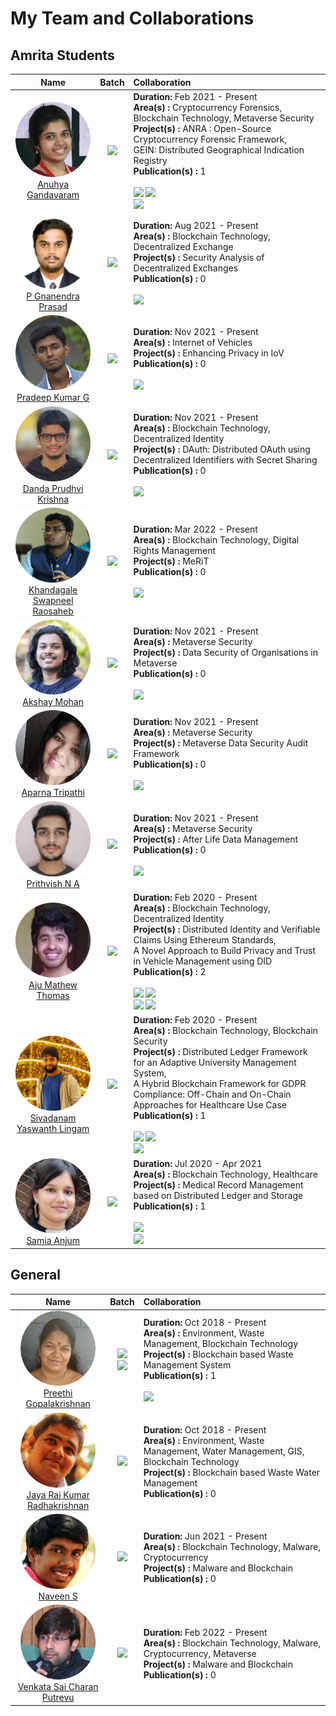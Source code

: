 # My Team and Collaborations

## Amrita Students

|           Name           |  Batch | Collaboration |
|:------------------------:|:------:|:--------------|
| <img src="Team/20CYS/Anu.png" alt="anu" width="120" /> <br/> [Anuhya Gandavaram]() | ![](https://img.shields.io/badge/M.Tech-20CYS-yellow) | **Duration:** Feb 2021 - Present <br/> **Area(s) :** Cryptocurrency Forensics, Blockchain Technology, Metaverse Security <br/> **Project(s) :** ANRA : Open-Source Cryptocurrency Forensic Framework, <br/> GEIN: Distributed Geographical Indication Registry <br/> **Publication(s) :** 1 <br/> <br/> ![](https://img.shields.io/badge/CyberForensicsCourse-20CY621-green) ![](https://img.shields.io/badge/BlockchainCourse-20CY712-green) <br/> ![](https://img.shields.io/badge/Digital_4N6-1-yellowgreen)  | 
| <img src="Team/20CYS/GP.png" alt="gp" width="120" /> <br/> [P Gnanendra Prasad]() | ![](https://img.shields.io/badge/M.Tech-20CYS-yellow) | **Duration:** Aug 2021 - Present <br/> **Area(s) :** Blockchain Technology, Decentralized Exchange <br/> **Project(s) :** Security Analysis of Decentralized Exchanges <br/> **Publication(s) :** 0 <br/> <br/> ![](https://img.shields.io/badge/BlockchainCourse-20CY712-green) | 
| <img src="Team/20CYS/Pradeep.png" alt="pradeep" width="120" /> <br/> [Pradeep Kumar G]() | ![](https://img.shields.io/badge/M.Tech-20CYS-yellow) | **Duration:** Nov 2021 - Present <br/> **Area(s) :** Internet of Vehicles <br/> **Project(s) :** Enhancing Privacy in IoV <br/> **Publication(s) :** 0 <br/> <br/> ![](https://img.shields.io/badge/MTech-Guide-blue)| 
| <img src="Team/20CYS/Prudhvi.png" alt="prudhvi" width="120" /> <br/> [Danda Prudhvi Krishna]() | ![](https://img.shields.io/badge/M.Tech-20CYS-yellow) | **Duration:** Nov 2021 - Present <br/> **Area(s) :** Blockchain Technology, Decentralized Identity <br/> **Project(s) :** DAuth: Distributed OAuth using Decentralized Identifiers with Secret Sharing <br/> **Publication(s) :** 0  <br/> <br/> ![](https://img.shields.io/badge/MTech-Co_Guide-blue)| 
| <img src="Team/21CYS/Swapneel.png" alt="swapneel" width="120" /> <br/> [Khandagale Swapneel Raosaheb ]() | ![](https://img.shields.io/badge/M.Tech-21CYS-yellowgreen) | **Duration:** Mar 2022 - Present <br/> **Area(s) :** Blockchain Technology, Digital Rights Management <br/> **Project(s) :** MeRiT <br/> **Publication(s) :** 0  <br/> <br/> ![](https://img.shields.io/badge/Hyperledger_Challenge-2022-purple)| 
| <img src="Team/21CYS/Akshay.png" alt="akshay" width="120" /> <br/> [Akshay Mohan]() | ![](https://img.shields.io/badge/M.Tech-21CYS-yellowgreen) | **Duration:** Nov 2021 - Present <br/> **Area(s) :** Metaverse Security <br/> **Project(s) :** Data Security of Organisations in Metaverse <br/> **Publication(s) :** 0  <br/> <br/> ![](https://img.shields.io/badge/CyberForensicsCourse-20CY621-green)| 
| <img src="Team/21CYS/Aparna.png" alt="aparna" width="120" /> <br/> [Aparna Tripathi]() | ![](https://img.shields.io/badge/M.Tech-21CYS-yellowgreen) | **Duration:** Nov 2021 - Present <br/> **Area(s) :**  Metaverse Security  <br/> **Project(s) :** Metaverse Data Security Audit Framework <br/> **Publication(s) :** 0  <br/> <br/> ![](https://img.shields.io/badge/CyberForensicsCourse-20CY621-green)| 
| <img src="Team/21CYS/Prithvish.png" alt="prithvish" width="120" /> <br/> [Prithvish N A]() | ![](https://img.shields.io/badge/M.Tech-21CYS-yellowgreen) | **Duration:** Nov 2021 - Present <br/> **Area(s) :**  Metaverse Security  <br/> **Project(s) :** After Life Data Management <br/> **Publication(s) :** 0  <br/> <br/> ![](https://img.shields.io/badge/CyberForensicsCourse-20CY621-green)| 
| <img src="Team/19CYS/Aju.png" alt="aju" width="120" /> <br/> [Aju Mathew Thomas]() | ![](https://img.shields.io/badge/M.Tech-19CYS-brightgreen) | **Duration:** Feb 2020 - Present <br/> **Area(s) :** Blockchain Technology, Decentralized Identity <br/> **Project(s) :** Distributed Identity and Verifiable Claims Using Ethereum Standards, <br/> A Novel Approach to Build Privacy and Trust in Vehicle Management using DID  <br/> **Publication(s) :** 2 <br/> <br/> ![](https://img.shields.io/badge/BlockchainCourse-18CY712-green) ![](https://img.shields.io/badge/MTech-Support-blue) <br/> ![](https://img.shields.io/badge/ICICCT-1-yellow) ![](https://img.shields.io/badge/ICEECCOT-1-yellow)| 
| <img src="Team/19CYS/Yaswanth.png" alt="yaswanth" width="120" /> <br/> [Sivadanam Yaswanth Lingam]() | ![](https://img.shields.io/badge/M.Tech-19CYS-brightgreen) | **Duration:** Feb 2020 - Present <br/> **Area(s) :** Blockchain Technology, Blockchain Security <br/> **Project(s) :** Distributed Ledger Framework for an Adaptive University Management System, <br/> A Hybrid Blockchain Framework for GDPR Compliance: Off-Chain and On-Chain Approaches for Healthcare Use Case <br/>  **Publication(s) :** 1 <br/> <br/> ![](https://img.shields.io/badge/BlockchainCourse-18CY712-green) ![](https://img.shields.io/badge/MTech-Co_Guide-blue) <br/> ![](https://img.shields.io/badge/ICCIDE-1-yellow) |
| <img src="Team/19CYS/Samia.png" alt="samia" width="120" /> <br/> [Samia Anjum]() | ![](https://img.shields.io/badge/M.Tech-19CYS-brightgreen) | **Duration:** Jul 2020 - Apr 2021 <br/> **Area(s) :** Blockchain Technology, Healthcare <br/> **Project(s) :** Medical Record Management based on Distributed Ledger and Storage <br/> **Publication(s) :** 1 <br/> <br/> ![](https://img.shields.io/badge/BlockchainCourse-18CY712-green) <br/> ![](https://img.shields.io/badge/ICACDS-1-yellow) | 


## General

|           Name           |  Batch | Collaboration |
|:------------------------:|:------:|:--------------|
| <img src="Team/General/Preethi.png" alt="preethi" width="120" /> <br/> [Preethi Gopalakrishnan]() | ![](https://img.shields.io/badge/College-Krishna-brightgreen) <br/> ![](https://img.shields.io/badge/Lab-நம்Chain®-brightgreen) | **Duration:** Oct 2018 - Present <br/> **Area(s) :** Environment, Waste Management, Blockchain Technology <br/> **Project(s) :** Blockchain based Waste Management System <br/> **Publication(s) :** 1 <br/> <br/> ![](https://img.shields.io/badge/IJEAT-1-yellow) | 
| <img src="Team/General/JRK.png" alt="Jaya Raj Kumar" width="120" /> <br/> [Jaya Raj Kumar Radhakrishnan]() | ![](https://img.shields.io/badge/Lab-நம்Chain®-brightgreen) | **Duration:** Oct 2018 - Present <br/> **Area(s) :** Environment, Waste Management, Water Management, GIS, Blockchain Technology <br/> **Project(s) :** Blockchain based Waste Water Management <br/> **Publication(s) :** 0  | 
| <img src="Team/General/NS.png" alt="Naveen S" width="120" /> <br/> [Naveen S]() | ![](https://img.shields.io/badge/Company-Trellix-brightgreen) | **Duration:** Jun 2021 - Present <br/> **Area(s) :** Blockchain Technology, Malware, Cryptocurrency <br/> **Project(s) :** Malware and Blockchain <br/> **Publication(s) :** 0  | 
| <img src="Team/General/Saicharan.png" alt="Sai Charan" width="120" /> <br/> [Venkata Sai Charan Putrevu]() | ![](https://img.shields.io/badge/College-IIT_Kanpur-brightgreen) | **Duration:** Feb 2022 - Present <br/> **Area(s) :** Blockchain Technology, Malware, Cryptocurrency, Metaverse <br/> **Project(s) :** Malware and Blockchain <br/> **Publication(s) :** 0  | 

